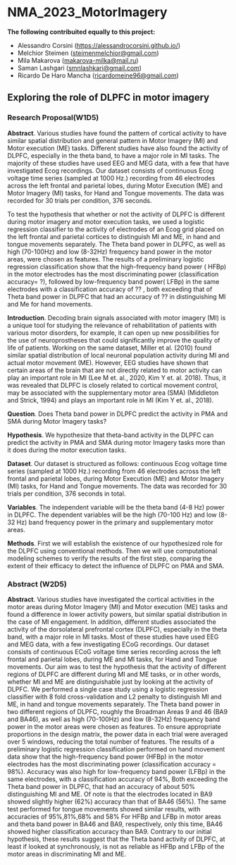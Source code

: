 # NMA_2023_MotorImagery

**The following contribuited equally to this project:**
  - Alessandro Corsini (https://alessandrocorsini.github.io/)
  - Melchior Steimen (steimenmelchior@gmail.com)
  - Mila Makarova (makarova-milka@mail.ru)
  - Saman Lashgari (smnlashkari@gmail.com)
  - Ricardo De Haro Mancha (ricardomeine96@gmail.com)

## Exploring the role of DLPFC in motor imagery

### Research Proposal(W1D5)
**Abstract**. Various studies have found the pattern of cortical activity to have similar spatial distribution and general pattern in Motor Imagery (MI)  and Motor execution (ME) tasks. Different studies have also found the activity of DLPFC, especially in the theta band, to have a major role in MI tasks.
The majority of these studies have used EEG and MEG data, with a few that have investigated Ecog recordings. 
Our dataset consists of continuous Ecog voltage time series (sampled at 1000 Hz.) recording from 46 electrodes across the left frontal and parietal lobes, during Motor Execution (ME) and Motor Imagery (MI) tasks, for Hand and Tongue movements. The data was recorded for 30 trials per condition, 376 seconds.

To test the hypothesis that whether or not the activity of DLPFC is different during motor imagery and motor execution tasks, we used a logistic regression classifier to the activity of electrodes of an Ecog grid placed on the left frontal and parietal cortices to distinguish MI and ME, in hand and tongue movements separately.
The Theta band power in DLPFC, as well as high (70-100Hz) and low (8-32Hz) frequency band power in the motor areas, were chosen as features.
The results of a  preliminary logistic regression classification show that the high-frequency band power ( HFBp) in the motor electrodes has the most discriminating power (classification accuracy= ?), followed by low-frequency band power( LFBp) in the same electrodes with a classification accuracy of ?? , both exceeding that of Theta band power in DLPFC that had an accuracy of ??  in distinguishing MI and Me for hand movements.

**Introduction**. Decoding brain signals associated with motor imagery (MI) is a unique tool for studying the relevance of rehabilitation of patients with various motor disorders, for example, it can open up new possibilities for the use of neuroprostheses that could significantly improve the quality of life of patients. Working on the same dataset, Miller et al. (2010) found similar spatial distribution of local neuronal population activity during MI and actual motor movement (ME). However, EEG studies have shown that certain areas of the brain that are not directly related to motor activity can play an important role in MI (Lee M et. al., 2020, Kim Y et. al. 2018). Thus, it was revealed that DLPFC is closely related to cortical movement control, may be associated with the supplementary motor area (SMA) (Middleton and Strick, 1994) and plays an important role in MI (Kim Y et. al., 2018). 

**Question**. Does Theta band power in DLPFC predict the activity in PMA and SMA during Motor Imagery tasks?

**Hypothesis**. We hypothesize that theta-band activity in the DLPFC can predict the activity in PMA and SMA during motor Imagery tasks more than it does during the motor execution tasks.

**Dataset**. Our dataset is structured as follows: continuous Ecog voltage time series (sampled at 1000 Hz.) recording from 46 electrodes across the left frontal and parietal lobes, during Motor Execution (ME) and Motor Imagery (MI) tasks, for Hand and Tongue movements. The data was recorded for 30 trials per condition, 376 seconds in total.

**Variables**. The independent variable will be the theta band (4-8 Hz) power in DLPFC. The dependent variables will be the high (70-100 Hz) and low (8-32 Hz) band frequency power in the primary and supplementary motor areas.

**Methods**.  First we will establish the existence of our hypothesized role for the DLPFC using conventional methods. Then we will use computational modeling schemes to verify the results of the first step, comparing the extent of their efficacy to detect the influence of DLPFC on PMA and SMA.

### Abstract (W2D5)
**Abstract**. Various studies have investigated the cortical activities in the motor areas during Motor Imagery (MI)  and Motor execution (ME) tasks and found  a difference in lower activity powers, but similar spatial distribution in the case of MI engagement. In addition, different studies associated the activity of the dorsolateral prefrontal cortex (DLPFC), especially in the theta band, with a major role in MI tasks. Most of these studies have used EEG and MEG data, with a few investigating ECoG recordings. 
  Our dataset consists of continuous ECoG voltage time series recording across the left frontal and parietal lobes, during ME and MI tasks, for Hand and Tongue movements. 
  Our aim was to test the hypothesis that the activity of different regions of DLPFC are different during MI and ME tasks, or in other words, whether MI and ME are distinguishable just by looking at the activity of DLPFC. We performed a single case study using a logistic regression classifier with 8 fold cross-validation and L2 penalty to distinguish MI and ME, in hand and tongue movements separately.
  The Theta band power in two different regions of DLPFC, roughly the Broadman Areas 9 and 46 (BA9 and BA46), as well as high (70-100Hz) and low (8-32Hz) frequency band power in the motor areas were chosen as features. To ensure appropriate proportions in the design matrix, the power data in each trial were averaged over 5 windows, reducing the total number of features.
  The results of a preliminary logistic regression classification performed on hand movement data show that the high-frequency band power (HFBp) in the motor electrodes has the most discriminating power (classification accuracy = 98%). Accuracy was also high for low-frequency band power (LFBp) in the same electrodes, with a classification accuracy of 94%, Both exceeding the Theta band power in DLPFC, that had an accuracy of about 50% distinguishing MI and ME. Of note is that the electrodes located in BA9 showed slightly higher (62%) accuracy than that of BA46 (56%).
  The same test performed for tongue movements showed similar results, with accuracies of 95%,81%,68% and 58% For HFBp and LFBp in motor areas and theta band power in BA46 and BA9, respectively, only this time, BA46 showed higher classification accuracy than BA9.
   Contrary to our initial hypothesis, these results suggest that the Theta band activity of DLPFC, at least if looked at synchronously, is not as reliable as HFBp and LFBp of the motor areas in discriminating MI and ME.
